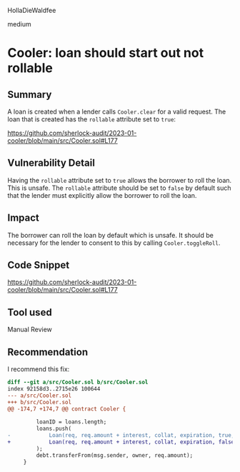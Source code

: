HollaDieWaldfee

medium

# Cooler: loan should start out not rollable

## Summary
A loan is created when a lender calls `Cooler.clear` for a valid request.
The loan that is created has the `rollable` attribute set to `true`:

https://github.com/sherlock-audit/2023-01-cooler/blob/main/src/Cooler.sol#L177

## Vulnerability Detail
Having the `rollable` attribute set to `true` allows the borrower to roll the loan.
This is unsafe. The `rollable` attribute should be set to `false` by default such that the lender must explicitly allow the borrower to roll the loan.

## Impact
The borrower can roll the loan by default which is unsafe.
It should be necessary for the lender to consent to this by calling `Cooler.toggleRoll`.

## Code Snippet
https://github.com/sherlock-audit/2023-01-cooler/blob/main/src/Cooler.sol#L177

## Tool used
Manual Review

## Recommendation
I recommend this fix:

```diff
diff --git a/src/Cooler.sol b/src/Cooler.sol
index 92158d3..2715e26 100644
--- a/src/Cooler.sol
+++ b/src/Cooler.sol
@@ -174,7 +174,7 @@ contract Cooler {
 
         loanID = loans.length;
         loans.push(
-            Loan(req, req.amount + interest, collat, expiration, true, msg.sender)
+            Loan(req, req.amount + interest, collat, expiration, false, msg.sender)
         );
         debt.transferFrom(msg.sender, owner, req.amount);
     }
```